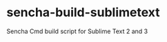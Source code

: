 sencha-build-sublimetext
========================

Sencha Cmd build script for Sublime Text 2 and 3
